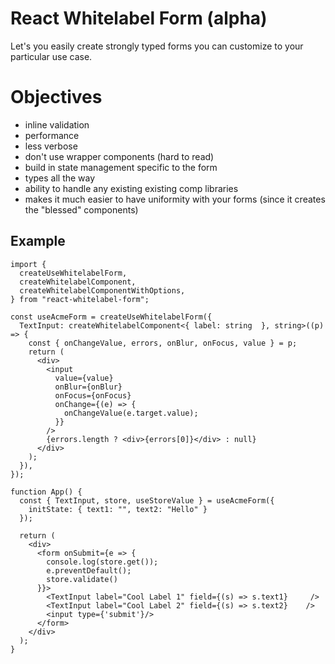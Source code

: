 # React Whitelabel Form (alpha)

Let's you easily create strongly typed forms you can customize to your particular use case.

# Objectives

* inline validation
* performance
* less verbose
* don't use wrapper components (hard to read)
* build in state management specific to the form
* types all the way
* ability to handle any existing existing comp libraries
* makes it much easier to have uniformity with your forms (since it creates the "blessed" components)

## Example

```tsx
import {
  createUseWhitelabelForm,
  createWhitelabelComponent,
  createWhitelabelComponentWithOptions,
} from "react-whitelabel-form";

const useAcmeForm = createUseWhitelabelForm({
  TextInput: createWhitelabelComponent<{ label: string  }, string>((p) => {
    const { onChangeValue, errors, onBlur, onFocus, value } = p;
    return (
      <div>
        <input
          value={value}
          onBlur={onBlur}
          onFocus={onFocus}
          onChange={(e) => {
            onChangeValue(e.target.value);
          }}
        />
        {errors.length ? <div>{errors[0]}</div> : null}
      </div>
    );
  }),
});

function App() {
  const { TextInput, store, useStoreValue } = useAcmeForm({
    initState: { text1: "", text2: "Hello" }
  });

  return (
    <div>
      <form onSubmit={e => {
        console.log(store.get());
        e.preventDefault();
        store.validate()
      }}>
        <TextInput label="Cool Label 1" field={(s) => s.text1}     />
        <TextInput label="Cool Label 2" field={(s) => s.text2}    />
        <input type={'submit'}/>
      </form>
    </div>
  );
}
```
